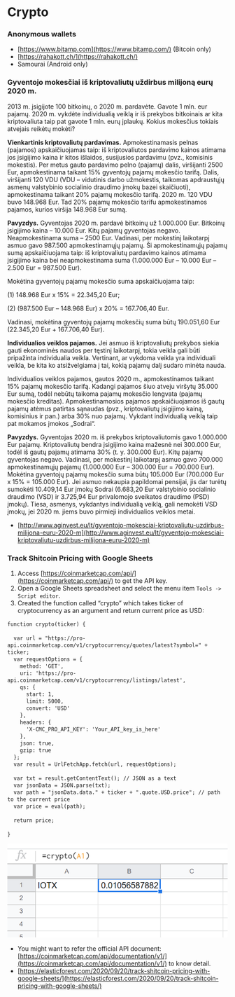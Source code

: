 # Crypto

### Anonymous wallets

* [https://www.bitamp.com](https://www.bitamp.com/) \(Bitcoin only\)
* [https://rahakott.ch/](https://rahakott.ch/)
* Samourai \(Android only\)

### Gyventojo mokesčiai iš kriptovaliutų uždirbus milijoną eurų 2020 m.

2013 m. įsigijote 100 bitkoinų, o 2020 m. pardavėte. Gavote 1 mln. eur pajamų. 2020 m. vykdėte individualią veiklą ir iš prekybos bitkoinais ar kita kriptovaliuta taip pat gavote 1 mln. eurų įplaukų. Kokius mokesčius tokiais atvejais reikėtų mokėti?

**Vienkartinis kriptovaliutų pardavimas.** Apmokestinamasis pelnas \(pajamos\) apskaičiuojamas taip: iš kriptovaliutos pardavimo kainos atimama jos įsigijimo kaina ir kitos išlaidos, susijusios pardavimu \(pvz., komisinis mokestis\). Per metus gauto pardavimo pelno \(pajamų\) dalis, viršijanti 2500 Eur, apmokestinama taikant 15% gyventojų pajamų mokesčio tarifą. Dalis, viršijanti 120 VDU \(VDU – vidutinis darbo užmokestis, taikomas apdraustųjų asmenų valstybinio socialinio draudimo įmokų bazei skaičiuoti\), apmokestinama taikant 20% pajamų mokesčio tarifą. 2020 m. 120 VDU buvo 148.968 Eur. Tad 20% pajamų mokesčio tarifu apmokestinamos pajamos, kurios viršija 148.968 Eur sumą.

**Pavyzdys.** Gyventojas 2020 m. pardavė bitkoinų už 1.000.000 Eur. Bitkoinų įsigijimo kaina – 10.000 Eur. Kitų pajamų gyventojas negavo. Neapmokestinama suma – 2500 Eur. Vadinasi, per mokestinį laikotarpį asmuo gavo 987.500 apmokestinamųjų pajamų. Ši apmokestinamųjų pajamų sumą apskaičiuojama taip: iš kriptovaliutų pardavimo kainos atimama įsigijimo kaina bei neapmokestinama suma \(1.000.000 Eur – 10.000 Eur – 2.500 Eur = 987.500 Eur\).

Mokėtina gyventojų pajamų mokesčio suma apskaičiuojama taip:

\(1\) 148.968 Eur x 15% = 22.345,20 Eur;

\(2\) \(987.500 Eur – 148.968 Eur\) x 20% = 167.706,40 Eur.

Vadinasi, mokėtina gyventojų pajamų mokesčių suma būtų 190.051,60 Eur \(22.345,20 Eur + 167.706,40 Eur\).

**Individualios veiklos pajamos.** Jei asmuo iš kriptovaliutų prekybos siekia gauti ekonominės naudos per tęstinį laikotarpį, tokia veikla gali būti pripažinta individualia veikla. Vertinant, ar vykdoma veikla yra individuali veikla, be kita ko atsižvelgiama į tai, kokią pajamų dalį sudaro minėta nauda.

Individualios veiklos pajamos, gautos 2020 m., apmokestinamos taikant 15% pajamų mokesčio tarifą. Kadangi pajamos šiuo atveju viršytų 35.000 Eur sumą, todėl nebūtų taikoma pajamų mokesčio lengvata \(pajamų mokesčio kreditas\). Apmokestinamosios pajamos apskaičiuojamos iš gautų pajamų atėmus patirtas sąnaudas \(pvz., kriptovaliutų įsigijimo kainą, komisinius ir pan.\) arba 30% nuo pajamų. Vykdant individualią veiklą taip pat mokamos įmokos „Sodrai“.

**Pavyzdys.** Gyventojas 2020 m. iš prekybos kriptovaliutomis gavo 1.000.000 Eur pajamų. Kriptovaliutų bendra įsigijimo kaina mažesnė nei 300.000 Eur, todėl iš gautų pajamų atimama 30% \(t. y. 300.000 Eur\). Kitų pajamų gyventojas negavo. Vadinasi, per mokestinį laikotarpį asmuo gavo 700.000 apmokestinamųjų pajamų \(1.000.000 Eur – 300.000 Eur = 700.000 Eur\). Mokėtina gyventojų pajamų mokesčio suma būtų 105.000 Eur \(700.000 Eur x 15% = 105.000 Eur\). Jei asmuo nekaupia papildomai pensijai, jis dar turėtų sumokėti 10.409,14 Eur įmokų Sodrai \(6.683,20 Eur valstybinio socialinio draudimo \(VSD\) ir 3.725,94 Eur privalomojo sveikatos draudimo \(PSD\) įmokų\). Tiesa, asmenys, vykdantys individualią veiklą, gali nemokėti VSD įmokų, jei 2020 m. jiems buvo pirmieji individualios veiklos metai.

* [http://www.aginvest.eu/lt/gyventojo-mokesciai-kriptovaliutu-uzdirbus-milijona-euru-2020-m](http://www.aginvest.eu/lt/gyventojo-mokesciai-kriptovaliutu-uzdirbus-milijona-euru-2020-m)

### Track Shitcoin Pricing with Google Sheets

1. Access [https://coinmarketcap.com/api/](https://coinmarketcap.com/api/) to get the API key.
2. Open a Google Sheets spreadsheet and select the menu item `Tools -> Script editor`.
3. Created the function called “crypto” which takes ticker of cryptocurrency as an argument and return current price as USD:

```text
function crypto(ticker) {
 
  var url = "https://pro-api.coinmarketcap.com/v1/cryptocurrency/quotes/latest?symbol=" + ticker;
  var requestOptions = {
    method: 'GET',
    uri: 'https://pro-api.coinmarketcap.com/v1/cryptocurrency/listings/latest',
    qs: {
      start: 1,
      limit: 5000,
      convert: 'USD'
    },
    headers: {
      'X-CMC_PRO_API_KEY': 'Your_API_key_is_here'
    },
    json: true,
    gzip: true
  };
  var result = UrlFetchApp.fetch(url, requestOptions);
 
  var txt = result.getContentText(); // JSON as a text
  var jsonData = JSON.parse(txt);
  var path = "jsonData.data." + ticker + ".quote.USD.price"; // path to the current price
  var price = eval(path);
 
  return price;
 
}
```

![Usage example](../.gitbook/assets/crypto2-1.png)

* You might want to refer the official API document: [https://coinmarketcap.com/api/documentation/v1/](https://coinmarketcap.com/api/documentation/v1/) to know detail.
* [https://elasticforest.com/2020/09/20/track-shitcoin-pricing-with-google-sheets/](https://elasticforest.com/2020/09/20/track-shitcoin-pricing-with-google-sheets/)

